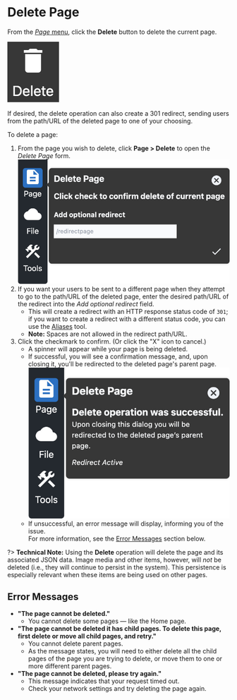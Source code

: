 # Delete Page

From the [_Page_ menu](../), click the **Delete** button to delete the current page.

![Delete Page icon](./assets/PageDeleteIcon.jpg ':size=60')

If desired, the delete operation can also create a 301 redirect, sending users from the path/URL of
the deleted page to one of your choosing.

To delete a page:

01. From the page you wish to delete, click **Page > Delete** to open the _Delete Page_ form.
    ![Delete Page form](./assets/PageDeletePage.jpg ':size=65%')
01. If you want your users to be sent to a different page when they attempt to go to the path/URL of
    the deleted page, enter the desired path/URL of the redirect into the _Add optional redirect_
    field.
    * This will create a redirect with an HTTP response status code of `301`; if you want to create
      a redirect with a different status code, you can use the [Aliases](../../ToolsMenu/Aliases/)
      tool.
    * **Note:** Spaces are not allowed in the redirect path/URL.
01. Click the checkmark to confirm. (Or click the "X" icon to cancel.)
    * A spinner will appear while your page is being deleted.
    * If successful, you will see a confirmation message, and, upon closing it, you'll be redirected
      to the deleted page's parent page.  
      ![Delete operation was successful](./assets/PageDeleteOperationSuccessful.jpg ':size=50%')
    * If unsuccessful, an error message will display, informing you of the issue.  
      For more information, see the [Error Messages](#error-messages) section below.

?> **Technical Note:** Using the **Delete** operation will delete the page and its associated JSON
data. Image media and other items, however, will _not_ be deleted (i.e., they will continue to
persist in the system). This persistence is especially relevant when these items are being used on
other pages.

## Error Messages

* **"The page cannot be deleted."**
  * You cannot delete some pages — like the Home page.
* **"The page cannot be deleted it has child pages. To delete this page, first delete or move all
  child pages, and retry."**
  * You cannot delete parent pages.
  * As the message states, you will need to either delete all the child pages of the page you are
    trying to delete, or move them to one or more different parent pages.
* **"The page cannot be deleted, please try again."**
  * This message indicates that your request timed out.
  * Check your network settings and try deleting the page again.

